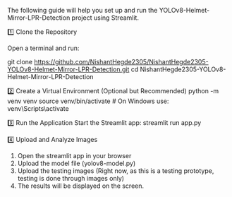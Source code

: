 The following guide will help you set up and run the YOLOv8-Helmet-Mirror-LPR-Detection project using Streamlit.

 1️⃣ Clone the Repository
 
Open a terminal and run:

git clone https://github.com/NishantHegde2305/NishantHegde2305-YOLOv8-Helmet-Mirror-LPR-Detection.git
cd NishantHegde2305-YOLOv8-Helmet-Mirror-LPR-Detection

 2️⃣ Create a Virtual Environment (Optional but Recommended)
 python -m venv venv
source venv/bin/activate  # On Windows use: venv\Scripts\activate

 3️⃣ Run the Application
 Start the Streamlit app:
 streamlit run app.py

 4️⃣ Upload and Analyze Images
1. Open the streamlit app in your browser
2. Upload the model file (yolov8-model.py)
3. Upload the testing images (Right now, as this is a testing prototype, testing is done through images only)
4. The results will be displayed on the screen. 
